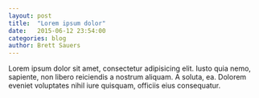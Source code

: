 ```yaml
---
layout: post
title:  "Lorem ipsum dolor"
date:   2015-06-12 23:54:00
categories: blog
author: Brett Sauers
---
```


Lorem ipsum dolor sit amet, consectetur adipisicing elit. Iusto quia nemo, sapiente, non libero reiciendis a nostrum aliquam. A soluta, ea. Dolorem eveniet voluptates nihil iure quisquam, officiis eius consequatur.